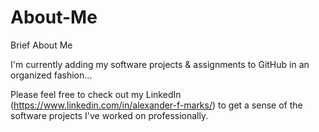 # About-Me
Brief About Me

I'm currently adding my software projects & assignments to GitHub in an organized fashion...

Please feel free to check out my LinkedIn (https://www.linkedin.com/in/alexander-f-marks/) to get a sense of the software projects I've worked on professionally.
